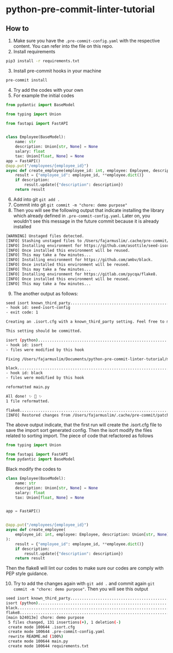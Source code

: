 # python-pre-commit-linter-tutorial

## How to
1. Make sure you have the `.pre-commit-config.yaml` with the respective content. You can refer into the file on this repo.
2. Install requirements
```bash
pip3 install -r requirements.txt
```
3. Install pre-commit hooks in your machine
```bash
pre-commit install
```
4. Try add the codes with your own
5. For example the initial codes
```python
from pydantic import BaseModel

from typing import Union

from fastapi import FastAPI


class Employee(BaseModel):
    name: str
    description: Union[str, None] = None
    salary: float
    tax: Union[float, None] = None
app = FastAPI()
@app.put("/employees/{employee_id}")
async def create_employee(employee_id: int, employee: Employee, description: Union[str, None] = None):
    result = {"employee_id": employee_id, **employee.dict()}
    if description:
        result.update({"description": description})
    return result
```
6. Add into git `git add .`
7. Commit into git `git commit -m "chore: demo purpose"`
8. Then you will see the following output that indicate installing the library which already defined in `.pre-commit-config.yaml`. Later on, you wouldn't see this message in the future commit because it is already installed
```bash
[WARNING] Unstaged files detected.
[INFO] Stashing unstaged files to /Users/fajarmuslim/.cache/pre-commit/patch1664279121-8623.
[INFO] Installing environment for https://github.com/asottile/seed-isort-config.
[INFO] Once installed this environment will be reused.
[INFO] This may take a few minutes...
[INFO] Installing environment for https://github.com/ambv/black.
[INFO] Once installed this environment will be reused.
[INFO] This may take a few minutes...
[INFO] Installing environment for https://gitlab.com/pycqa/flake8.
[INFO] Once installed this environment will be reused.
[INFO] This may take a few minutes...
```
9. The another output as follows:
```bash
seed isort known_third_party.............................................Failed
- hook id: seed-isort-config
- exit code: 1

Creating an .isort.cfg with a known_third_party setting. Feel free to move the setting to a different config file in one of .editorconfig, .isort.cfg, setup.cfg, tox.ini, pyproject.toml.

This setting should be committed.

isort (python)...........................................................Failed
- hook id: isort
- files were modified by this hook

Fixing /Users/fajarmuslim/Documents/python-pre-commit-linter-tutorial/main.py

black....................................................................Failed
- hook id: black
- files were modified by this hook

reformatted main.py

All done! ✨ 🍰 ✨
1 file reformatted.

flake8...................................................................Passed
[INFO] Restored changes from /Users/fajarmuslim/.cache/pre-commit/patch1664279121-8623.
```
The above output indicate, that the first run will create the .isort.cfg file to save the import sort generated config. Then the isort modify the files related to sorting import. The piece of code that refactored as follows
```python
from typing import Union

from fastapi import FastAPI
from pydantic import BaseModel
```

Black modify the codes to
```python
class Employee(BaseModel):
    name: str
    description: Union[str, None] = None
    salary: float
    tax: Union[float, None] = None


app = FastAPI()


@app.put("/employees/{employee_id}")
async def create_employee(
    employee_id: int, employee: Employee, description: Union[str, None] = None
):
    result = {"employee_id": employee_id, **employee.dict()}
    if description:
        result.update({"description": description})
    return result
```

Then the flake8 will lint our codes to make sure our codes are comply with PEP style guidance.

10. Try to add the changes again with `git add .` and commit again `git commit -m "chore: demo purpose"`. Then you will see this output
```bash
seed isort known_third_party.............................................Passed
isort (python)...........................................................Passed
black....................................................................Passed
flake8...................................................................Passed
[main b24013e] chore: demo purpose
 5 files changed, 131 insertions(+), 1 deletion(-)
 create mode 100644 .isort.cfg
 create mode 100644 .pre-commit-config.yaml
 rewrite README.md (100%)
 create mode 100644 main.py
 create mode 100644 requirements.txt
```